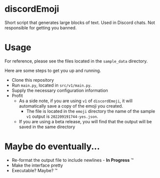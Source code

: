 # discordEmoji

Short script that generates large blocks of text. Used in Discord chats. Not responsible for getting you banned.

# Usage

For reference, please see the files located in the `sample_data` directory.

Here are some steps to get you up and running.

- Clone this repository
- Run `main.py`, located in `src/v1/main.py`.
- Supply the necessary configuration information
- Profit
  - As a side note, if you are using `v1` of `discordEmoji`, it will automatically save a copy of the emoji you created.
    - The file is located in the `emoji` directory the name of the sample `v1` output is `202209191744-yes.json`.
  - If you are using a beta release, you will find that the output will be saved in the same directory

# Maybe do eventually...

- Re-format the output file to include newlines - **In Progress** :tm:
- Make the interface pretty
- Executable? Maybe? :tm:

